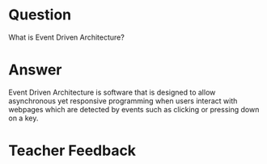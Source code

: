 # Question
What is Event Driven Architecture?

# Answer
Event Driven Architecture is software that is designed to allow asynchronous yet responsive programming when users interact with webpages which are detected by events such as clicking or pressing down on a key.

# Teacher Feedback